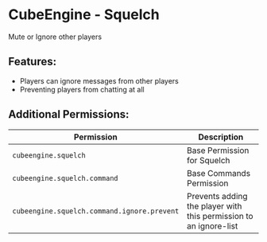 # CubeEngine - Squelch
Mute or Ignore other players

## Features:
 - Players can ignore messages from other players
 - Preventing players from chatting at all

## Additional Permissions:

| Permission | Description |
| --- | --- |
| `cubeengine.squelch` | Base Permission for Squelch |
| `cubeengine.squelch.command` | Base Commands Permission |
| `cubeengine.squelch.command.ignore.prevent` | Prevents adding the player with this permission to an ignore-list |
